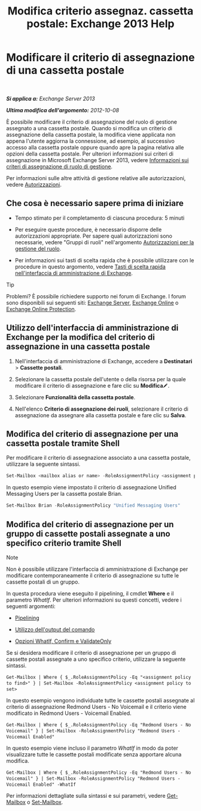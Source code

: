 ﻿---
title: 'Modifica criterio assegnaz. cassetta postale: Exchange 2013 Help'
TOCTitle: Modificare il criterio di assegnazione di una cassetta postale
ms:assetid: 011690a5-233a-4c03-8842-92276f899a89
ms:mtpsurl: https://technet.microsoft.com/it-it/library/Dd638076(v=EXCHG.150)
ms:contentKeyID: 50479900
ms.date: 05/22/2018
mtps_version: v=EXCHG.150
ms.translationtype: MT
---

# Modificare il criterio di assegnazione di una cassetta postale

 

_**Si applica a:** Exchange Server 2013_

_**Ultima modifica dell'argomento:** 2012-10-08_

È possibile modificare il criterio di assegnazione del ruolo di gestione assegnato a una cassetta postale. Quando si modifica un criterio di assegnazione della cassetta postale, la modifica viene applicata non appena l'utente aggiorna la connessione, ad esempio, al successivo accesso alla cassetta postale oppure quando apre la pagina relativa alle opzioni della cassetta postale. Per ulteriori informazioni sui criteri di assegnazione in Microsoft Exchange Server 2013, vedere [Informazioni sui criteri di assegnazione di ruolo di gestione](understanding-management-role-assignment-policies-exchange-2013-help.md).

Per informazioni sulle altre attività di gestione relative alle autorizzazioni, vedere [Autorizzazioni](permissions-exchange-2013-help.md).

## Che cosa è necessario sapere prima di iniziare

  - Tempo stimato per il completamento di ciascuna procedura: 5 minuti

  - Per eseguire queste procedure, è necessario disporre delle autorizzazioni appropriate. Per sapere quali autorizzazioni sono necessarie, vedere "Gruppi di ruoli" nell'argomento [Autorizzazioni per la gestione del ruolo](role-management-permissions-exchange-2013-help.md).

  - Per informazioni sui tasti di scelta rapida che è possibile utilizzare con le procedure in questo argomento, vedere [Tasti di scelta rapida nell'interfaccia di amministrazione di Exchange](keyboard-shortcuts-in-the-exchange-admin-center-exchange-online-protection-help.md).


> [!TIP]
> Problemi? È possibile richiedere supporto nei forum di Exchange. I forum sono disponibili sui seguenti siti: <A href="https://go.microsoft.com/fwlink/p/?linkid=60612">Exchange Server</A>, <A href="https://go.microsoft.com/fwlink/p/?linkid=267542">Exchange Online</A> o <A href="https://go.microsoft.com/fwlink/p/?linkid=285351">Exchange Online Protection</A>.



## Utilizzo dell'interfaccia di amministrazione di Exchange per la modifica del criterio di assegnazione in una cassetta postale

1.  Nell'interfaccia di amministrazione di Exchange, accedere a **Destinatari** \> **Cassette postali**.

2.  Selezionare la cassetta postale dell'utente o della risorsa per la quale modificare il criterio di assegnazione e fare clic su **Modifica**![Icona Modifica](images/JJ218640.6f53ccb2-1f13-4c02-bea0-30690e6ea71d(EXCHG.150).gif "Icona Modifica").

3.  Selezionare **Funzionalità della cassetta postale**.

4.  Nell'elenco **Criterio di assegnazione dei ruoli**, selezionare il criterio di assegnazione da assegnare alla cassetta postale e fare clic su **Salva**.

## Modifica del criterio di assegnazione per una cassetta postale tramite Shell

Per modificare il criterio di assegnazione associato a una cassetta postale, utilizzare la seguente sintassi.

```powershell
Set-Mailbox <mailbox alias or name> -RoleAssignmentPolicy <assignment policy>
```

In questo esempio viene impostato il criterio di assegnazione Unified Messaging Users per la cassetta postale Brian.

```powershell
Set-Mailbox Brian -RoleAssignmentPolicy "Unified Messaging Users"
```

## Modifica del criterio di assegnazione per un gruppo di cassette postali assegnate a uno specifico criterio tramite Shell


> [!NOTE]
> Non è possibile utilizzare l'interfaccia di amministrazione di Exchange per modificare contemporaneamente il criterio di assegnazione su tutte le cassette postali di un gruppo.



In questa procedura viene eseguito il pipelining, il cmdlet **Where** e il parametro *WhatIf*. Per ulteriori informazioni su questi concetti, vedere i seguenti argomenti:

  - [Pipelining](https://technet.microsoft.com/it-it/library/aa998260\(v=exchg.150\))

  - [Utilizzo dell'output del comando](working-with-command-output-exchange-2013-help.md)

  - [Opzioni WhatIf, Confirm e ValidateOnly](whatif-confirm-and-validateonly-switches-exchange-2013-help.md)

Se si desidera modificare il criterio di assegnazione per un gruppo di cassette postali assegnate a uno specifico criterio, utilizzare la seguente sintassi.

    Get-Mailbox | Where { $_.RoleAssignmentPolicy -Eq "<assignment policy to find>" } | Set-Mailbox -RoleAssignmentPolicy <assignment policy to set>

In questo esempio vengono individuate tutte le cassette postali assegnate al criterio di assegnazione Redmond Users - No Voicemail e il criterio viene modificato in Redmond Users - Voicemail Enabled.

    Get-Mailbox | Where { $_.RoleAssignmentPolicy -Eq "Redmond Users - No Voicemail" } | Set-Mailbox -RoleAssignmentPolicy "Redmond Users - Voicemail Enabled"

In questo esempio viene incluso il parametro *WhatIf* in modo da poter visualizzare tutte le cassette postali modificate senza apportare alcuna modifica.

    Get-Mailbox | Where { $_.RoleAssignmentPolicy -Eq "Redmond Users - No Voicemail" } | Set-Mailbox -RoleAssignmentPolicy "Redmond Users - Voicemail Enabled" -WhatIf

Per informazioni dettagliate sulla sintassi e sui parametri, vedere [Get-Mailbox](https://technet.microsoft.com/it-it/library/bb123685\(v=exchg.150\)) o [Set-Mailbox](https://technet.microsoft.com/it-it/library/bb123981\(v=exchg.150\)).

